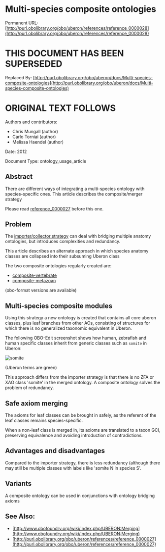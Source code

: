# Multi-species composite ontologies


Permanent URL: [http://purl.obolibrary.org/obo/uberon/references/reference_0000028](http://purl.obolibrary.org/obo/uberon/references/reference_0000028)

# THIS DOCUMENT HAS BEEN SUPERSEDED


Replaced By: [http://purl.obolibrary.org/obo/uberon/docs/Multi-species-composite-ontologies](http://purl.obolibrary.org/obo/uberon/docs/Multi-species-composite-ontologies)

# ORIGINAL TEXT FOLLOWS


Authors and contributors:

 * Chris Mungall (author)
 * Carlo Torniai (author)
 * Melissa Haendel (author)

Date: 2012

Document Type: ontology_usage_article

## Abstract
There are different ways of integrating a multi-species ontology with species-specific ones. This article describes the composite/merger strategy



Please read
[reference_0000027](http://purl.obolibrary.org/obo/uberon/references/reference_0000027)
before this one.

## Problem

The [importer/collector
strategy](http://purl.obolibrary.org/obo/uberon/references/reference_0000027)
can deal with bridging multiple anatomy ontologies, but introduces
complexities and redundancy.

This article describes an alternate approach in which species anatomy classes are collapsed into their subsuming Uberon class

The two composite ontologies regularly created are:

 * [composite-vertebrate](http://purl.obolibrary.org/obo/uberon/composite-vertebrate.owl)
 * [composite-metazoan](http://purl.obolibrary.org/obo/uberon/composite-metazoan.owl)

(obo-format versions are available)

## Multi-species composite modules

Using this strategy a new ontology is created that contains all core
uberon classes, plus leaf branches from other AOs, consisting of
structures for which there is no generalized taxonomic equivalent in
Uberon.

The following OBO-Edit screenshot shows how human, zebrafish and human
specific classes inherit from generic classes such as `somite` in Uberon:

![somite](http://www.obofoundry.org/wiki/images/3/3d/Somite.jpg)

(Uberon terms are green)

This approach differs from the importer strategy is that there is no
ZFA or XAO class 'somite' in the merged ontology. A composite ontology
solves the problem of redundancy.

## Safe axiom merging

The axioms for leaf classes can be brought in safely, as the referent
of the leaf classes remains species-specific.

When a non-leaf class is merged in, its axioms are translated to a
taxon GCI, preserving equivalence and avoiding introduction of
contradictions.

## Advantages and disadvantages

Compared to the importer strategy, there is less redundancy (although
there may still be multiple classes with labels like 'somite N in
species S'.

## Variants

A composite ontology can be used in conjunctions with ontology bridging axioms




## See Also:
 * [http://www.obofoundry.org/wiki/index.php/UBERON:Merging](http://www.obofoundry.org/wiki/index.php/UBERON:Merging)
 * [http://purl.obolibrary.org/obo/uberon/references/reference_0000027](http://purl.obolibrary.org/obo/uberon/references/reference_0000027)


